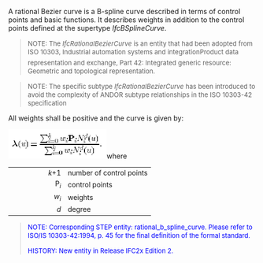 A rational Bezier curve is a B-spline curve described in terms of control points and basic functions. It describes weights in addition to the control points defined at the supertype _IfcBSplineCurve_.

> <font size="-1">NOTE: The <i>IfcRationalBezierCurve</i> is an entity
		  that had been adopted from ISO 10303, Industrial automation systems and
		  integration&#151;Product data representation and exchange, Part 42: Integrated
		  generic resource: Geometric and topological
		  representation.</font>
>

> <font size="-1">NOTE: The specific subtype
		  <i>IfcRationalBezierCurve</i> has been introduced to avoid the complexity of
		  ANDOR subtype relationships in the ISO 10303-42
		  specification</font>
>

All weights shall be positive and the curve is given by:

![Math](figures/IfcRationalBezierCurve-Math1.gif)where

<table> 
		<tr> 
		  <td width="100" align="RIGHT"><i>k</i>+1</td> 
		  <td>number of control points</td> 
		</tr> 
		<tr> 
		  <td align="RIGHT">P<sub><i>i</i></sub></td> 
		  <td>control points</td> 
		</tr> 
		<tr> 
		  <td align="RIGHT"><i>w<sub>i</sub></i></td> 
		  <td>weights</td> 
		</tr> 
		<tr> 
		  <td align="RIGHT"><i>d</i></td> 
		  <td>degree</td> 
		</tr> 
	 </table>

> <font size="-1" color="#0000FF">NOTE: Corresponding STEP entity:
		  rational_b_spline_curve. Please refer to ISO/IS 10303-42:1994, p. 45 for the
		  final definition of the formal standard. </font>
> 
> <font size="-1" color="#0000FF">HISTORY: New entity in Release IFC2x
		  Edition 2.</font>
>